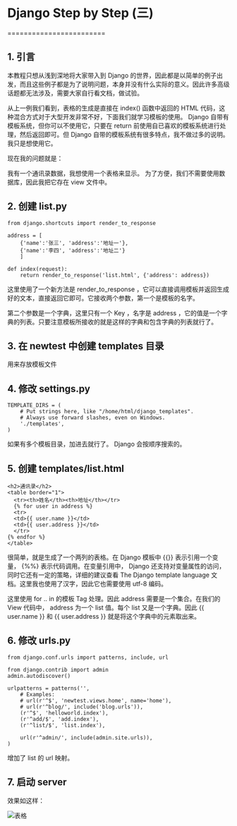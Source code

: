 # Django Step by Step (三)
========================

## 1. 引言

本教程只想从浅到深地将大家带入到 Django 的世界，因此都是以简单的例子出发，而且这些例子都是为了说明问题，本身并没有什么实际的意义。因此许多高级话题都无法涉及，需要大家自行看文档，做试验。

从上一例我们看到，表格的生成是直接在 index() 函数中返回的 HTML 代码，这种混合方式对于大型开发非常不好，下面我们就学习模板的使用。 Django 自带有模板系统，但你可以不使用它，只要在 return 前使用自已喜欢的模板系统进行处理，然后返回即可。但 Django 自带的模板系统有很多特点，我不做过多的说明。我只是想使用它。

现在我的问题就是：

我有一个通讯录数据，我想使用一个表格来显示。
为了方便，我们不需要使用数据库，因此我把它存在 view 文件中。

## 2. 创建 list.py

```
from django.shortcuts import render_to_response

address = [
    {'name':'张三', 'address':'地址一'},
    {'name':'李四', 'address':'地址二'}
    ]

def index(request):
    return render_to_response('list.html', {'address': address})
```

这里使用了一个新方法是 render_to_response ，它可以直接调用模板并返回生成好的文本，直接返回它即可。它接收两个参数，第一个是模板的名字。

第二个参数是一个字典，这里只有一个 Key ，名字是 address ，它的值是一个字典的列表。只要注意模板所接收的就是这样的字典和包含字典的列表就行了。

## 3. 在 newtest 中创建 templates 目录

用来存放模板文件

## 4. 修改 settings.py

```
TEMPLATE_DIRS = (
    # Put strings here, like "/home/html/django_templates".
    # Always use forward slashes, even on Windows.
    './templates',
)
```

如果有多个模板目录，加进去就行了。 Django 会按顺序搜索的。

## 5. 创建 templates/list.html

```
<h2>通讯录</h2>
<table border="1">
  <tr><th>姓名</th><th>地址</th></tr>
  {% for user in address %}
  <tr>
  <td>{{ user.name }}</td>
  <td>{{ user.address }}</td>
  </tr>
{% endfor %}
</table>
```

很简单，就是生成了一个两列的表格。在 Django 模板中 {{}} 表示引用一个变量， {%%} 表示代码调用。在变量引用中， Django 还支持对变量属性的访问，同时它还有一定的策略，详细的建议查看 The Django template language 文档。这里我也使用了汉字，因此它也需要使用 utf-8 编码。

这里使用 for .. in 的模板 Tag 处理。因此 address 需要是一个集合。在我们的 View 代码中， address 为一个 list 值。每个 list 又是一个字典。因此 {{ user.name }} 和 {{ user.address }} 就是将这个字典中的元素取出来。

## 6. 修改 urls.py

```
from django.conf.urls import patterns, include, url

from django.contrib import admin
admin.autodiscover()

urlpatterns = patterns('',
    # Examples:
    # url(r'^$', 'newtest.views.home', name='home'),
    # url(r'^blog/', include('blog.urls')),
    (r'^$', 'helloworld.index'),
    (r'^add/$', 'add.index'),
    (r'^list/$', 'list.index'),

    url(r'^admin/', include(admin.site.urls)),
)
```

增加了 list 的 url 映射。

## 7. 启动 server

效果如这样：

![表格](https://raw.github.com/borisliu/from-python-to-django-cms/master/docs/django-step-by-step/tut03_01.jpg)